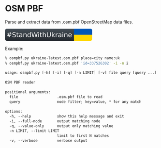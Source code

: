 OSM PBF
==
Parse and extract data from .osm.pbf OpenStreetMap data files.

[![standwithukraine](docs/StandWithUkraine.svg)](https://ukrainewar.carrd.co/)

Example:
```sh
% osmpbf.py ukraine-latest.osm.pbf place=city name:uk
% osmpbf.py ukraine-latest.osm.pbf 'id=337526302' -i -n 2
```


```
usage: osmpbf.py [-h] [-i] [-q] [-n LIMIT] [-v] file query [query ...]

OSM PBF reader

positional arguments:
  file                  .osm.pbf file to read
  query                 node filter; key=value, * for any match

options:
  -h, --help            show this help message and exit
  -i, --full-node       output matching node
  -q, --value-only      output only matching value
  -n LIMIT, --limit LIMIT
                        limit to first N matches
  -v, --verbose         verbose output
```
